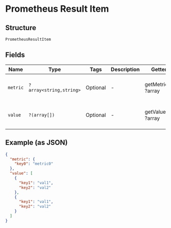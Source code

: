 
# Prometheus Result Item

## Structure

`PrometheusResultItem`

## Fields

| Name | Type | Tags | Description | Getter | Setter |
|  --- | --- | --- | --- | --- | --- |
| `metric` | `?array<string,string>` | Optional | - | getMetric(): ?array | setMetric(?array metric): void |
| `value` | `?(array[])` | Optional | - | getValue(): ?array | setValue(?array value): void |

## Example (as JSON)

```json
{
  "metric": {
    "key0": "metric0"
  },
  "value": [
    {
      "key1": "val1",
      "key2": "val2"
    },
    {
      "key1": "val1",
      "key2": "val2"
    }
  ]
}
```

